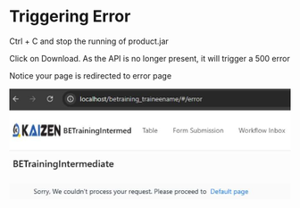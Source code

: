 # Triggering Error

Ctrl + C and stop the running of product.jar





Click on Download. As the API is no longer present, it will trigger a 500 error

Notice your page is redirected to error page





![Image Description](./images/image_157.jpeg)



